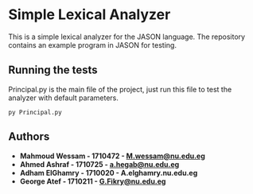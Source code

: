 # Simple Lexical Analyzer

This is a simple lexical analyzer for the JASON language. The repository contains an example program in JASON for testing.

## Running the tests

Principal.py is the main file of the project, just run this file to test the analyzer with default parameters.

```
py Principal.py
```
## Authors

* **Mahmoud Wessam - 1710472 - M.wessam@nu.edu.eg**
* **Ahmed Ashraf - 1710725 - a.hegab@nu.edu.eg**
* **Adham ElGhamry - 1710020 - A.elghamry.nu.edu.eg**
* **George Atef - 1710211 - G.Fikry@nu.edu.eg**